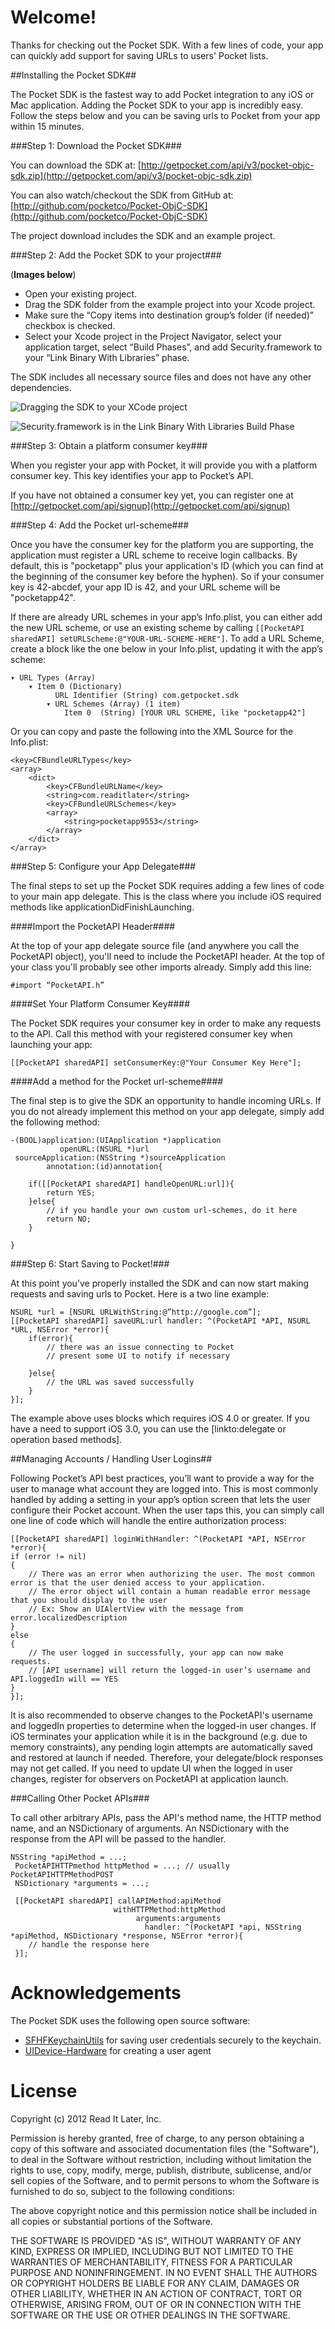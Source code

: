 Welcome!
========

Thanks for checking out the Pocket SDK. With a few lines of code, your app can quickly add support for saving URLs to users' Pocket lists.

##Installing the Pocket SDK##

The Pocket SDK is the fastest way to add Pocket integration to any iOS or Mac application. Adding the Pocket SDK to your app is incredibly easy. Follow the steps below and you can be saving urls to Pocket from your app within 15 minutes.

###Step 1: Download the Pocket SDK###

You can download the SDK at: [http://getpocket.com/api/v3/pocket-objc-sdk.zip](http://getpocket.com/api/v3/pocket-objc-sdk.zip)

You can also watch/checkout the SDK from GitHub at: [http://github.com/pocketco/Pocket-ObjC-SDK](http://github.com/pocketco/Pocket-ObjC-SDK)

The project download includes the SDK and an example project.

###Step 2: Add the Pocket SDK to your project###

(**Images below**)

- Open your existing project. 
- Drag the SDK folder from the example project into your Xcode project.
- Make sure the “Copy items into destination group’s folder (if needed)” checkbox is checked.
- Select your Xcode project in the Project Navigator, select your application target, select “Build Phases”, and add Security.framework to your “Link Binary With Libraries” phase.

The SDK includes all necessary source files and does not have any other dependencies.


![](https://s3.amazonaws.com/pocket-assets/adding-sdk.png "Dragging the SDK to your XCode project")


![](https://s3.amazonaws.com/pocket-assets/adding-security-framework.png "Security.framework is in the Link Binary With Libraries Build Phase")

###Step 3: Obtain a platform consumer key###


When you register your app with Pocket, it will provide you with a platform consumer key. This key identifies your app to Pocket’s API.

If you have not obtained a consumer key yet, you can register one at [http://getpocket.com/api/signup](http://getpocket.com/api/signup)


###Step 4: Add the Pocket url-scheme###


Once you have the consumer key for the platform you are supporting, the application must register a URL scheme to receive login callbacks. By default, this is "pocketapp" plus your application's ID (which you can find at the beginning of the consumer key before the hyphen). So if your consumer key is 42-abcdef, your app ID is 42, and your URL scheme will be "pocketapp42". 

If there are already URL schemes in your app’s Info.plist, you can either add the new URL scheme, or use an existing scheme by calling `[[PocketAPI sharedAPI] setURLScheme:@"YOUR-URL-SCHEME-HERE"]`. To add a URL Scheme, create a block like the one below in your Info.plist, updating it with the app’s scheme:

	▾ URL Types (Array)
		▾ Item 0 (Dictionary)
			  URL Identifier (String) com.getpocket.sdk
			▾ URL Schemes (Array) (1 item)
				Item 0	(String) [YOUR URL SCHEME, like "pocketapp42"]

Or you can copy and paste the following into the XML Source for the Info.plist:

	<key>CFBundleURLTypes</key>
	<array>
		<dict>
			<key>CFBundleURLName</key>
			<string>com.readitlater</string>
			<key>CFBundleURLSchemes</key>
			<array>
				<string>pocketapp9553</string>
			</array>
		</dict>
	</array>

###Step 5: Configure your App Delegate###


The final steps to set up the Pocket SDK requires adding a few lines of code to your main app delegate. This is the class where you include iOS required methods like applicationDidFinishLaunching.

####Import the PocketAPI Header####

At the top of your app delegate source file (and anywhere you call the PocketAPI object),  you'll need to include the PocketAPI header. At the top of your class you'll probably see other imports already. Simply add this line:

	#import “PocketAPI.h”

####Set Your Platform Consumer Key####

The Pocket SDK requires your consumer key in order to make any requests to the API. Call this method with your registered consumer key when launching your app:

	[[PocketAPI sharedAPI] setConsumerKey:@"Your Consumer Key Here"];

####Add a method for the Pocket url-scheme####

The final step is to give the SDK an opportunity to handle incoming URLs.  If you do not already implement this method on your app delegate, simply add the following method:

	-(BOOL)application:(UIApplication *)application 
	           openURL:(NSURL *)url
	 sourceApplication:(NSString *)sourceApplication
	        annotation:(id)annotation{
	
	    if([[PocketAPI sharedAPI] handleOpenURL:url]){
	        return YES;
	    }else{
	        // if you handle your own custom url-schemes, do it here
	        return NO;
	    }
	
	}


###Step 6: Start Saving to Pocket!###

At this point you’ve properly installed the SDK and can now start making requests and saving urls to Pocket. Here is a two line example:

	NSURL *url = [NSURL URLWithString:@”http://google.com”];
	[[PocketAPI sharedAPI] saveURL:url handler: ^(PocketAPI *API, NSURL *URL, NSError *error){
	    if(error){
	        // there was an issue connecting to Pocket
	        // present some UI to notify if necessary

	    }else{
	        // the URL was saved successfully
	    }
	}];

The example above uses blocks which requires iOS 4.0 or greater. If you have a need to support iOS 3.0, you can use the [linkto:delegate or operation based methods].



##Managing Accounts / Handling User Logins##

Following Pocket’s API best practices, you’ll want to provide a way for the user to manage what account they are logged into. This is most commonly handled by adding a setting in your app’s option screen that lets the user configure their Pocket account. When the user taps this, you can simply call one line of code which will handle the entire authorization process:

	[[PocketAPI sharedAPI] loginWithHandler: ^(PocketAPI *API, NSError *error){
	if (error != nil)
	{
		// There was an error when authorizing the user. The most common error is that the user denied access to your application.
		// The error object will contain a human readable error message that you should display to the user
		// Ex: Show an UIAlertView with the message from error.localizedDescription
	}
	else
	{
		// The user logged in successfully, your app can now make requests.
		// [API username] will return the logged-in user’s username and API.loggedIn will == YES
	}
	}];

It is also recommended to observe changes to the PocketAPI's username and loggedIn properties to determine when the logged-in user changes. If iOS terminates your application while it is in the background (e.g. due to memory constraints), any pending login attempts are automatically saved and restored at launch if needed. Therefore, your delegate/block responses may not get called. If you need to update UI when the logged in user changes, register for observers on PocketAPI at application launch.

###Calling Other Pocket APIs###

To call other arbitrary APIs, pass the API's method name, the HTTP method name, and an NSDictionary of arguments. An NSDictionary with the response from the API will be passed to the handler.

	NSString *apiMethod = ...;
	 PocketAPIHTTPmethod httpMethod = ...; // usually PocketAPIHTTPMethodPOST
	 NSDictionary *arguments = ...;

	 [[PocketAPI sharedAPI] callAPIMethod:apiMethod 
	                       withHTTPMethod:httpMethod 
	                            arguments:arguments
	                              handler: ^(PocketAPI *api, NSString *apiMethod, NSDictionary *response, NSError *error){
	    // handle the response here
	 }];

Acknowledgements
================

The Pocket SDK uses the following open source software:

- [SFHFKeychainUtils](https://github.com/ldandersen/scifihifi-iphone/tree/master/security) for saving user credentials securely to the keychain.
- [UIDevice-Hardware](https://github.com/erica/uidevice-extension) for creating a user agent

License
=======

Copyright (c) 2012 Read It Later, Inc.

Permission is hereby granted, free of charge, to any person obtaining a copy of this software and associated documentation files (the "Software"), to deal in the Software without restriction, including without limitation the rights to use, copy, modify, merge, publish, distribute, sublicense, and/or sell copies of the Software, and to permit persons to whom the Software is furnished to do so, subject to the following conditions:

The above copyright notice and this permission notice shall be included in all copies or substantial portions of the Software.

THE SOFTWARE IS PROVIDED "AS IS", WITHOUT WARRANTY OF ANY KIND, EXPRESS OR IMPLIED, INCLUDING BUT NOT LIMITED TO THE WARRANTIES OF MERCHANTABILITY, FITNESS FOR A PARTICULAR PURPOSE AND NONINFRINGEMENT. IN NO EVENT SHALL THE AUTHORS OR COPYRIGHT HOLDERS BE LIABLE FOR ANY CLAIM, DAMAGES OR OTHER LIABILITY, WHETHER IN AN ACTION OF CONTRACT, TORT OR OTHERWISE, ARISING FROM, OUT OF OR IN CONNECTION WITH THE SOFTWARE OR THE USE OR OTHER DEALINGS IN THE SOFTWARE.
